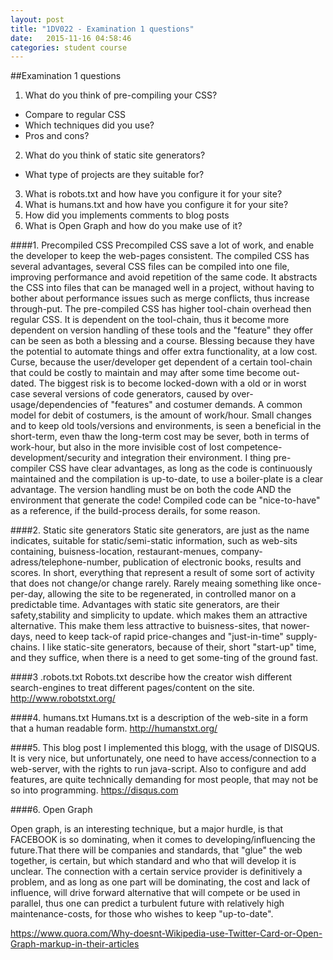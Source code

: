 ```yaml
---
layout: post
title: "1DV022 - Examination 1 questions"
date:   2015-11-16 04:58:46
categories: student course
---
```


##Examination 1 questions

1. What do you think of pre-compiling your CSS?
* Compare to regular CSS
* Which techniques did you use?
* Pros and cons?
2. What do you think of static site generators?
* What type of projects are they suitable for?
3. What is robots.txt and how have you configure it for your site?
4. What is humans.txt and how have you configure it for your site?
5. How did you implements comments to blog posts
6. What is Open Graph and how do you make use of it?

####1. Precompiled CSS
Precompiled CSS save a lot of work, and enable the developer to keep the web-pages consistent.
The compiled CSS has several advantages, several CSS files can be compiled into one file, improving performance and 
avoid repetition of the same code. It abstracts the CSS into files that can be managed well in a project, 
without having to bother about performance issues such as merge conflicts, thus increase through-put. The pre-compiled 
CSS has higher tool-chain overhead then regular CSS.
It is dependent on the tool-chain, thus it become more dependent on version handling of these tools and the "feature"
 they offer can be seen as both a blessing and a course. Blessing because they have the potential to automate things 
 and offer extra functionality, at a low cost. Curse, because the user/developer get dependent of a certain tool-chain 
 that could be costly to maintain and may after some time become out-dated. The biggest risk is to become locked-down 
 with a old or in worst case several versions of code generators, caused by over-usage/dependencies of "features" and 
 costumer demands. A common model for debit of costumers, is the amount of work/hour. Small changes and to keep old 
 tools/versions and environments, is seen a beneficial in the short-term, even thaw the long-term cost may be sever, 
 both in terms of work-hour, but also in the more invisible cost of lost competence-development/security and integration 
 their environment. I thing pre-compiler CSS have clear advantages, as long as the code is continuously maintained 
 and the compilation is up-to-date, to use a boiler-plate is a clear advantage.
 The version handling must be on both the code AND the environment that generate the code!
 Compiled code can be "nice-to-have" as a reference, if the build-process derails, for some reason.

####2. Static site generators
Static site generators, are just as the name indicates, suitable for static/semi-static information, such as web-sits 
containing, buisness-location, restaurant-menues, company-adress/telephone-number, publication of electronic books, results and scores.
In short, everything that represent a result of some sort of activity that does not change/or change rarely.
Rarely meaing something like once-per-day, allowing the site to be regenerated, in controlled manor on a predictable time.
Advantages with static site generators, are their safety,stability and simplicity to update. which makes them an 
attractive alternative. This make them less attractive to buisness-sites, that nower-days, need to keep tack-of rapid 
price-changes and "just-in-time" supply-chains. I like static-site generators, because of their, short "start-up" time, 
and they suffice, when there is a  need to get some-ting of the ground fast.

####3 .robots.txt 
Robots.txt describe how the creator wish different search-engines to treat different pages/content on the site.
<http://www.robotstxt.org/>

####4. humans.txt
Humans.txt is a description of the web-site in a form that a human readable form.
<http://humanstxt.org/>

####5. This blog post
I implemented this blogg, with the usage of DISQUS. It is very nice, but unfortunately, one need to have 
access/connection to a web-server, with the rights to run java-script. Also to configure and add features, are quite 
technically demanding for most people, that may not be so into programming.
<https://disqus.com>

####6. Open Graph

 Open graph, is an interesting technique, but a major hurdle, is that FACEBOOK is so dominating, when it comes to 
 developing/influencing the future.That there will be companies and standards, that "glue" the web together, is certain,
 but which standard and who that will develop it is unclear. The connection with a certain service provider is definitively 
 a problem, and as long as one part will be dominating, the cost and lack of influence, will drive forward alternative 
 that will compete or be used in parallel, thus one can predict a turbulent future with relatively high maintenance-costs,
 for those who wishes to keep "up-to-date".
 
<https://www.quora.com/Why-doesnt-Wikipedia-use-Twitter-Card-or-Open-Graph-markup-in-their-articles>
